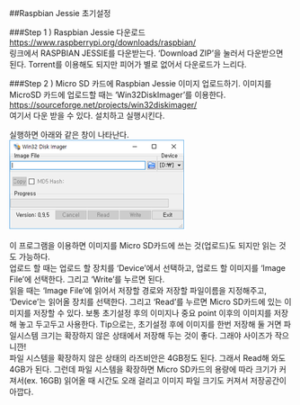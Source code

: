 ##Raspbian Jessie 초기설정  

###Step 1 ) Raspbian Jessie 다운로드
https://www.raspberrypi.org/downloads/raspbian/  
링크에서 RASPBIAN JESSIE를 다운받는다. ‘Download ZIP’을 눌러서 다운받으면 된다. Torrent를 이용해도 되지만 피어가 별로 없어서 다운로드가 느리다.  

###Step 2 ) Micro SD 카드에 Raspbian Jessie 이미지 업로드하기.
이미지를 MicroSD 카드에 업로드할 때는 ‘Win32DiskImager’를 이용한다.  
https://sourceforge.net/projects/win32diskimager/  
여기서 다운 받을 수 있다. 설치하고 실행시킨다.  

실행하면 아래와 같은 창이 나타난다.  
![](https://github.com/ChanMinPark/TIL/blob/master/image/Install_Raspbian_Jessie_and_initSetting/image1.png)

이 프로그램을 이용하면 이미지를 Micro SD카드에 쓰는 것(업로드)도 되지만 읽는 것도 가능하다.  
업로드 할 때는 업로드 할 장치를 ‘Device’에서 선택하고, 업로드 할 이미지를 ‘Image File’에 선택한다. 그리고 ‘Write’를 누르면 된다.  
읽을 때는 ‘Image File’에 읽어서 저장할 경로와 저장할 파일이름을 지정해주고, ‘Device’는 읽어올 장치를 선택한다. 그리고 ‘Read’를 누르면 Micro SD카드에 있는 이미지를 저장할 수 있다. 보통 초기설정 후의 이미지나 중요 point 이후의 이미지를 저장해 놓고 두고두고 사용한다. Tip으로는, 초기설정 후에 이미지를 한번 저장해 둘 거면 파일시스템 크기는 확장하지 않은 상태에서 저장해 두는 것이 좋다. 그래야 사이즈가 작으니깐!  
파일 시스템을 확장하지 않은 상태의 라즈비안은 4GB정도 된다. 그래서 Read해 와도 4GB가 된다. 그런데 파일 시스템을 확장하면 Micro SD카드의 용량에 따라 크기가 커져서(ex. 16GB) 읽어올 때 시간도 오래 걸리고 이미지 파일 크기도 커져서 저장공간이 아깝다.  
